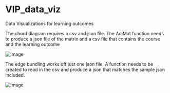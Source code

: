 # VIP_data_viz
Data Visualizations for learning outcomes

The chord diagram requires a csv and json file. The AdjMat function needs to produce a json file of the matrix and a csv file that contains the course and the learning outcome

![image](https://user-images.githubusercontent.com/78441321/220504111-e6131fc5-b585-4641-ad52-db5df99ff98c.png)

The edge bundling works off just one json file. A function needs to be created to read in the csv and produce a json that matches the sample json included. 

![image](https://user-images.githubusercontent.com/78441321/220504420-ba677bb8-6f51-456f-a464-3a14e20dc4f9.png)
